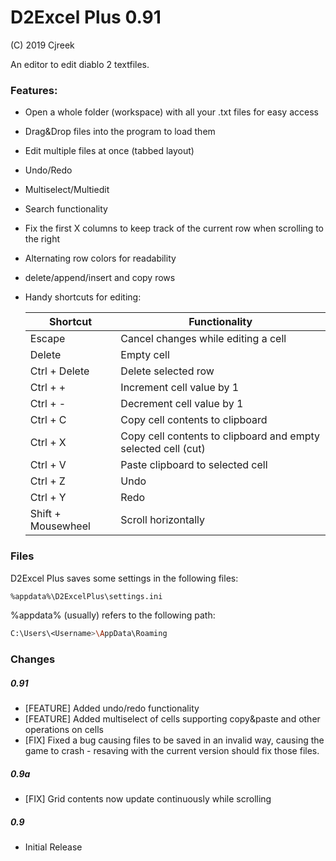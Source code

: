 # D2Excel Plus 0.91
(C) 2019 Cjreek

An editor to edit diablo 2 textfiles.

### Features:
- Open a whole folder (workspace) with all your .txt files for easy access
- Drag&Drop files into the program to load them
- Edit multiple files at once (tabbed layout)
- Undo/Redo
- Multiselect/Multiedit
- Search functionality
- Fix the first X columns to keep track of the current row when scrolling to the right
- Alternating row colors for readability
- delete/append/insert and copy rows
- Handy shortcuts for editing:

    | Shortcut  | Functionality |
    | ----- | ---- |
    | Escape  | Cancel changes while editing a cell |
    | Delete  | Empty cell |
    | Ctrl + Delete  | Delete selected row |
    | Ctrl + +  | Increment cell value by 1 |
    | Ctrl + -  | Decrement cell value by 1 |
    | Ctrl + C  | Copy cell contents to clipboard |
    | Ctrl + X  | Copy cell contents to clipboard and empty selected cell (cut) |
    | Ctrl + V  | Paste clipboard to selected cell |
    | Ctrl + Z  | Undo |
    | Ctrl + Y  | Redo |
    | Shift + Mousewheel  | Scroll horizontally |
	
### Files
D2Excel Plus saves some settings in the following files:
```sh
%appdata%\D2ExcelPlus\settings.ini
```
%appdata% (usually) refers to the following path:
```sh
C:\Users\<Username>\AppData\Roaming
```
	
### Changes
##### 0.91
* [FEATURE] Added undo/redo functionality
* [FEATURE] Added multiselect of cells supporting copy&paste and other operations on cells
* [FIX] Fixed a bug causing files to be saved in an invalid way, causing the game to crash - resaving with the current version should fix those files.
##### 0.9a
* [FIX] Grid contents now update continuously while scrolling
##### 0.9
* Initial Release
